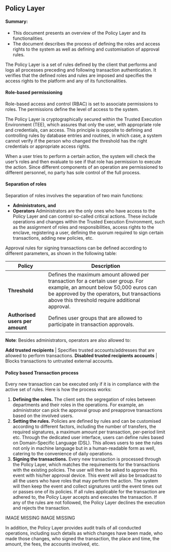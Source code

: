 ## Policy Layer

#### Summary:

* This document presents an overview of the Policy Layer and its functionalities.
* The document describes the process of defining the roles and access rights to the system as well as defining and customisation of approval rules.

The Policy Layer is a set of rules defined by the client that performs and logs all processes preceding and following transaction authentication. It verifies that the defined roles and rules are imposed and specifies the access rights to the platform and any of its functionalities.

#### Role-based permissioning

Role-based access and control (RBAC) is set to associate permissions to roles. The permissions define the level of access to the system.

The Policy Layer is cryptographically secured within the Trusted Execution Environment (TEE), which assures that only the user, with appropriate role and credentials, can access. This principle is opposite to defining and controlling rules by database entries and routines, in which case, a system cannot verify if the person who changed the threshold has the right credentials or appropriate access rights.

When a user tries to perform a certain action, the system will check the user’s roles and then evaluate to see if that role has permission to execute the action. Since different components of an operation are permissioned to different personnel, no party has sole control of the full process.

#### Separation of roles

Separation of roles involves the separation of two main functions:
* **Administrators, and**
* **Operators**
Administrators are the only ones who have access to the Policy Layer and can control so-called critical actions. These include operations and changes within the Trusted Execution Environment, such as the assignment of roles and responsibilities, access rights to the enclave, registering a user, defining the quorum required to sign certain transactions, adding new policies, etc.

Approval rules for signing transactions can be defined according to different parameters, as shown in the following table:

Policy        | Description
------------- | -----------
**Threshold** | Defines the maximum amount allowed per  transaction for a certain user group. For example, an amount below 50,000 euros can be approved by the operators, but transactions above this threshold require additional approval.
**Authorised users per amount** | Defines user groups that are allowed to participate in transaction approvals.

**Note**: Besides administrators, operators are also allowed to:

**Add trusted recipients** | Specifies trusted accounts/addresses that are allowed to perform transactions.
**Disabled trusted recipients accounts** | Blocks transactions to untrusted external accounts.

#### Policy based Transaction process

Every new transaction can be executed only if it is in compliance with the active set of rules. Here is how the process works:

1. **Defining the roles.** The client sets the segregation of roles between departments and their roles in the operations. For example, an administrator can pick the approval group and preapprove transactions based on the involved users.
2. **Setting the rules.** Policies are defined by rules and can be customised according to different factors, including the number of transfers, the required signatures, a maximum amount per transaction, per-period limit etc. Through the dedicated user interface, users can define rules based on Domain-Specific Language (DSL). This allows users to see the rules not only in machine language but in a human-readable form as well, catering to the convenience of daily operations.
3. **Signing the transactions.** Every new transaction is processed through the Policy Layer, which matches the requirements for the transactions with the existing policies. The user will then be asked to approve this event with his/her approval device. This event will also be broadcast to all the users who have roles that may perform the action. The system will then keep the event and collect signatures until the event times out or passes one of its policies. If all rules applicable for the transaction are adhered to, the Policy Layer accepts and executes the transaction. If any of the rules are not followed, the Policy Layer declines the execution and rejects the transaction.


 IMAGE MISSING
 IMAGE MISSING


In addition, the Policy Layer provides audit trails of all conducted operations, including such details as which changes have been made, who made those changes, who signed the transaction, the place and time, the amount, the fees, the accounts involved, etc.

